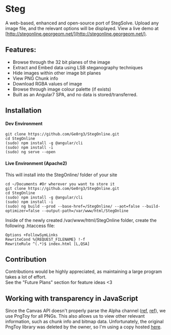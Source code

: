 # Steg


A web-based, enhanced and open-source port of StegSolve. Upload any image file, and the relevant options will be displayed.
View a live demo at [http://stegonline.georgeom.net/](http://stegonline.georgeom.net/).

## Features:
* Browse through the 32 bit planes of the image
* Extract and Embed data using LSB steganography techniques
* Hide images within other image bit planes
* View PNG Chunk info
* Download RGBA values of image
* Browse through image colour palette (if exists)
* Built as an Angular7 SPA, and no data is stored/transferred.


## Installation
#### Dev Environment
```
git clone https://github.com/Ge0rg3/StegOnline.git
cd StegOnline
(sudo) npm install -g @angular/cli
(sudo) npm install -i
(sudo) ng serve --open
```
#### Live Environment (Apache2)
This will install into the StegOnline/ folder of your site
```
cd ~/Documents #Or wherever you want to store it
git clone https://github.com/Ge0rg3/StegOnline.git
cd StegOnline
(sudo) npm install -g @angular/cli
(sudo) npm install -i
(sudo) ng build --prod --base-href=/StegOnline/ --aot=false --build-optimizer=false --output-path=/var/www/html/StegOnline
```
Inside of the newly created /var/www/html/StegOnline folder, create the following .htaccess file:
```
Options +FollowSymLinks
RewriteCond %{REQUEST_FILENAME} !-f
RewriteRule ^(.*)$ index.html [L,QSA]
```

## Contribution
Contributions would be highly appreciated, as maintaining a large program takes a lot of effort.  
See the "Future Plans" section for feature ideas <3

## Working with transparency in JavaScript
Since the Canvas API doesn't properly parse the Alpha channel ([ref](https://stackoverflow.com/questions/39744072/how-to-get-rgb-from-transparent-pixel-in-js), [ref](https://stackoverflow.com/questions/28917518/reading-pixeldata-from-images-in-javascript-returns-unexpected-results-for-semi)), we use PngToy for all PNGs. This also allows us to view other relevant information, such as chunk info and bitmap data. Unfortunately, the original PngToy library was deleted by the owner, so I'm using a copy hosted [here](https://github.com/neshume/pngtoy).
